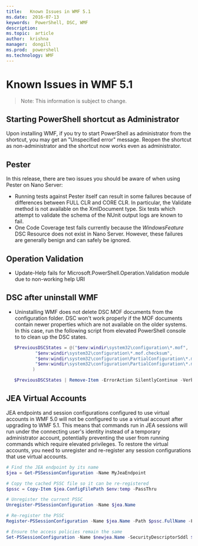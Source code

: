 ```yaml
---
title:   Known Issues in WMF 5.1 
ms.date:  2016-07-13
keywords:  PowerShell, DSC, WMF
description:  
ms.topic:  article
author:  krishna
manager:  dongill
ms.prod:  powershell
ms.technology: WMF
---
```


# Known Issues in WMF 5.1 #

> Note: This information is subject to change.

## Starting PowerShell shortcut as Administrator
Upon installing WMF, if you try to start PowerShell as administrator from the shortcut, you may get an "Unspecified error" message.
Reopen the shortcut as non-administrator and the shortcut now works even as administrator.

## Pester
In this release, there are two issues you should be aware of when using Pester on Nano Server:

* Running tests against Pester itself can result in some failures because of differences between FULL CLR and CORE CLR. In particular, the Validate method is not available on the XmlDocument type. Six tests which attempt to validate the schema of the NUnit output logs are known to fail. 
* One Code Coverage test fails currently because the *WindowsFeature* DSC Resource does not exist in Nano Server. However, these failures are generally benign and can safely be ignored.

## Operation Validation 

* Update-Help fails for Microsoft.PowerShell.Operation.Validation module due to non-working help URI

## DSC after uninstall WMF 
* Uninstalling WMF does not delete DSC MOF documents from the configuration folder. DSC won't work properly if the MOF documents contain newer properties which are not available on the older systems. In this case, run the following script from elevated PowerShell console to to clean up the DSC states.
 ```PowerShell
    $PreviousDSCStates = @("$env:windir\system32\configuration\*.mof",
            "$env:windir\system32\configuration\*.mof.checksum",
            "$env:windir\system32\configuration\PartialConfiguration\*.mof",
            "$env:windir\system32\configuration\PartialConfiguration\*.mof.checksum"
           )

    $PreviousDSCStates | Remove-Item -ErrorAction SilentlyContinue -Verbose
 ```  

## JEA Virtual Accounts
JEA endpoints and session configurations configured to use virtual accounts in WMF 5.0 will not be configured to use a virtual account after upgrading to WMF 5.1.
This means that commands run in JEA sessions will run under the connecting user's identity instead of a temporary administrator account, potentially preventing the user from running commands which require elevated privileges.
To restore the virtual accounts, you need to unregister and re-register any session configurations that use virtual accounts.

```powershell
# Find the JEA endpoint by its name
$jea = Get-PSSessionConfiguration -Name MyJeaEndpoint

# Copy the cached PSSC file so it can be re-registered
$pssc = Copy-Item $jea.ConfigFilePath $env:temp -PassThru

# Unregister the current PSSC
Unregister-PSSessionConfiguration -Name $jea.Name

# Re-register the PSSC
Register-PSSessionConfiguration -Name $jea.Name -Path $pssc.FullName -Force

# Ensure the access policies remain the same
Set-PSSessionConfiguration -Name $newjea.Name -SecurityDescriptorSddl $jea.SecurityDescriptorSddl
```